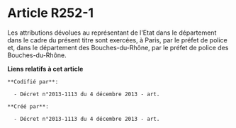 # Article R252-1

Les attributions dévolues au représentant de l'Etat dans le département dans le cadre du présent titre sont exercées, à
Paris, par le préfet de police et, dans le département des Bouches-du-Rhône, par le préfet de police des Bouches-du-Rhône.

**Liens relatifs à cet article**

	**Codifié par**:

	  - Décret n°2013-1113 du 4 décembre 2013 - art.

	**Créé par**:

	  - Décret n°2013-1113 du 4 décembre 2013 - art.
